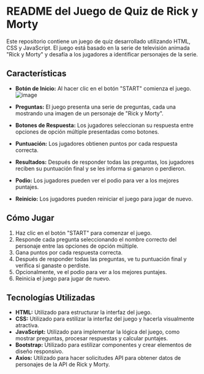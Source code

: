 # README del Juego de Quiz de Rick y Morty

Este repositorio contiene un juego de quiz desarrollado utilizando HTML, CSS y JavaScript. El juego está basado en la serie de televisión animada "Rick y Morty" y desafía a los jugadores a identificar personajes de la serie.

## Características
- **Botón de Inicio:** Al hacer clic en el botón "START" comienza el juego.
  ![image](https://github.com/Duchicus/Projecto_Quiz_Js/assets/145117344/8f865cf2-eabe-495a-8cf9-c29590d0b21e)

- **Preguntas:** El juego presenta una serie de preguntas, cada una mostrando una imagen de un personaje de "Rick y Morty".
- **Botones de Respuesta:** Los jugadores seleccionan su respuesta entre opciones de opción múltiple presentadas como botones.
- **Puntuación:** Los jugadores obtienen puntos por cada respuesta correcta.
- **Resultados:** Después de responder todas las preguntas, los jugadores reciben su puntuación final y se les informa si ganaron o perdieron.
- **Podio:** Los jugadores pueden ver el podio para ver a los mejores puntajes.
- **Reinicio:** Los jugadores pueden reiniciar el juego para jugar de nuevo.

## Cómo Jugar
1. Haz clic en el botón "START" para comenzar el juego.
2. Responde cada pregunta seleccionando el nombre correcto del personaje entre las opciones de opción múltiple.
3. Gana puntos por cada respuesta correcta.
4. Después de responder todas las preguntas, ve tu puntuación final y verifica si ganaste o perdiste.
5. Opcionalmente, ve el podio para ver a los mejores puntajes.
6. Reinicia el juego para jugar de nuevo.

## Tecnologías Utilizadas
- **HTML:** Utilizado para estructurar la interfaz del juego.
- **CSS:** Utilizado para estilizar la interfaz del juego y hacerla visualmente atractiva.
- **JavaScript:** Utilizado para implementar la lógica del juego, como mostrar preguntas, procesar respuestas y calcular puntajes.
- **Bootstrap:** Utilizado para estilizar componentes y crear elementos de diseño responsivo.
- **Axios:** Utilizado para hacer solicitudes API para obtener datos de personajes de la API de Rick y Morty.
